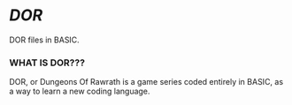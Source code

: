 # ___DOR___
DOR files in BASIC.

### WHAT IS DOR???
DOR, or Dungeons Of Rawrath is a game series coded entirely in BASIC, as a way to learn a new coding language.
